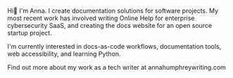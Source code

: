 Hi👋 I'm Anna. I create documentation solutions for software projects. My most recent work has involved writing Online Help for enterprise cybersecurity SaaS, and creating the docs website for an open source startup project. 

I'm currently interested in docs-as-code workflows, documentation tools, web accessibility, and learning Python.

Find out more about my work as a tech writer at annahumphreywriting.com

<!---
ajh30117/ajh30117 is a ✨ special ✨ repository because its `README.md` (this file) appears on your GitHub profile.
You can click the Preview link to take a look at your changes.
--->
